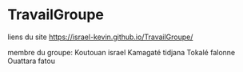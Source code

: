 
# TravailGroupe
liens du site https://israel-kevin.github.io/TravailGroupe/

membre du groupe: 
Koutouan israel
Kamagaté tidjana
Tokalé falonne
Ouattara fatou
